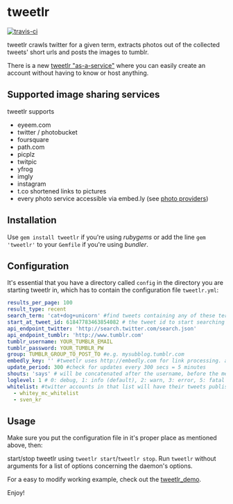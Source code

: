 # tweetlr

<a href="http://travis-ci.org/#!/5v3n/tweetlr">![travis-ci](http://travis-ci.org/5v3n/tweetlr.png)</a>

tweetlr crawls twitter for a given term, extracts photos out of the collected tweets' short urls and posts the images to tumblr. 

There is a new [tweetlr "as-a-service"](http://tweetlr.5v3n.com) where you can easily create an account without having to know or host anything.

## Supported image sharing services

tweetlr supports

- eyeem.com
- twitter / photobucket
- foursquare
- path.com
- picplz
- twitpic
- yfrog
- imgly
- instagram
- t.co shortened links to pictures
- every photo service accessible via embed.ly (see [photo providers](http://embed.ly/providers))


## Installation

Use `gem install tweetlr` if you're using *rubygems* or add the line `gem 'tweetlr'` to your `Gemfile` if you're using *bundler*.

## Configuration

It's essential that you have a directory called `config` in the directory you are starting tweetlr in, which has to contain the configuration file `tweetlr.yml`:

```yaml
results_per_page: 100
result_type: recent
search_term: 'cat+dog+unicorn' #find tweets containing any of these terms
start_at_tweet_id: 61847783463854082 # the tweet id to start searching at
api_endpoint_twitter: 'http://search.twitter.com/search.json'
api_endpoint_tumblr: 'http://www.tumblr.com'
tumblr_username: YOUR_TUMBLR_EMAIL
tumblr_password: YOUR_TUMBLR_PW
group: TUMBLR_GROUP_TO_POST_TO #e.g. mysubblog.tumblr.com
embedly_key: '' #tweetlr uses http://embedly.com for link processing. a free plan containing an api key is available & recommended to use in order to ensure full support
update_period: 300 #check for updates every 300 secs = 5 minutes
shouts: 'says' # will be concatenated after the username, before the message: @mr_x says: awesome things on a photo!
loglevel: 1 # 0: debug, 1: info (default), 2: warn, 3: error, 5: fatal
whitelist: #twitter accounts in that list will have their tweets published immediately. post from others will be saved as drafts. blank list will publish all tweets immediately
  - whitey_mc_whitelist
  - sven_kr
```

## Usage

Make sure you put the configuration file in it's proper place as mentioned above, then: 

start/stop tweetlr using `tweetlr start`/`tweetlr stop`. Run `tweetlr` without arguments for a list of options concerning the daemon's options.

For a easy to modify working example, check out the [tweetlr_demo](http://github.com/5v3n/tweetlr_demo).

Enjoy!

